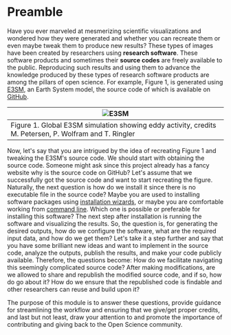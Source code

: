 # Preamble

Have you ever marveled at mesmerizing scientific visualizations and wondered how they were generated and whether you can recreate them or even maybe tweak them to produce new results? These types of images have been created by researchers using **research software**. These software products and sometimes their **source codes** are freely available to the public. Reproducing such results and using them to advance the knowledge produced by these types of research software products are among the pillars of open science. For example, Figure 1, is generated using [E3SM](https://e3sm.org/), an Earth System model, the source code of which is available on [GitHub](https://github.com/E3SM-Project/E3SM).

|![E3SM](https://i.imgur.com/zIdfW3i.jpg)|
|--|
|Figure 1. Global E3SM simulation showing eddy activity, credits M. Petersen, P. Wolfram and T. Ringler|

Now, let's say that you are intrigued by the idea of recreating Figure 1 and tweaking the E3SM's source code. We should start with obtaining the source code. Someone might ask since this project already has a fancy website why is the source code on GitHub? Let's assume that we successfully got the source code and want to start recreating the figure. Naturally, the next question is how do we install it since there is no executable file in the source code? Maybe you are used to installing software packages using [installation wizards](https://en.wikipedia.org/wiki/Wizard_(software)), or maybe you are comfortable working from [command line](https://en.wikipedia.org/wiki/Command-line_interface). Which one is possible or preferable for installing this software? The next step after installation is running the software and visualizing the results. So, the question is, for generating the desired outputs, how do we configure the software, what are the required input data, and how do we get them? Let's take it a step further and say that you have some brilliant new ideas and want to implement in the source code, analyze the outputs, publish the results, and make your code publicly available. Therefore, the questions become: How do we facilitate navigating this seemingly complicated source code? After making modifications, are we allowed to share and republish the modified source code, and if so, how do go about it? How do we ensure that the republished code is findable and other researchers can reuse and build upon it?

The purpose of this module is to answer these questions, provide guidance for streamlining the workflow and ensuring that we give/get proper credits, and last but not least, draw your attention to and promote the importance of contributing and giving back to the Open Science community.
